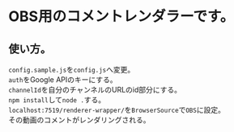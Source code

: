 # OBS用のコメントレンダラーです。
## 使い方。
`config.sample.js`を`config.js`へ変更。  
`auth`をGoogle APIのキーにする。  
`channelId`を自分のチャンネルのURLのid部分にする。  
`npm install`して`node .`する。  
`localhost:7519/renderer-wrapper/`を`BrowserSource`で`OBS`に設定。  
その動画のコメントがレンダリングされる。
